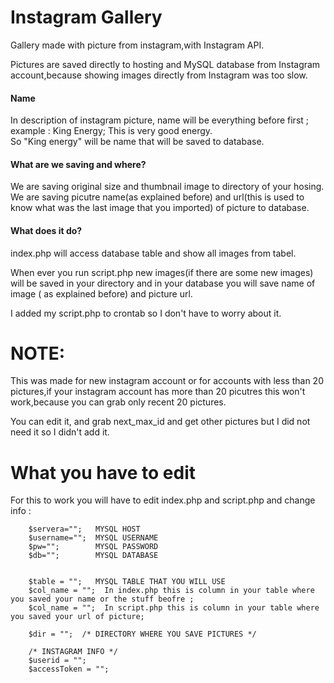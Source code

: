 <h1>Instagram Gallery</h1>
Gallery made with picture from instagram,with Instagram API.

Pictures are saved directly to hosting and MySQL database from Instagram account,because showing images directly from Instagram was too slow.

<h4>Name</h4>
In description of instagram picture, name will be everything before first ; <br/>
example :     King Energy;  This is very good energy.<br/>
So "King energy" will be name that will be saved to database.

<h4>What are we saving and where?</h4>

We are saving original size and thumbnail image to directory of your hosing.<br/>
We are saving picutre name(as explained before) and url(this is used to know what was the last image that you imported) of picture to database.

<h4>What does it do?</h4>
index.php will access database table and show all images from tabel.

When ever you run script.php new images(if there are some new images) will be saved in your directory and in your database you will save name of image ( as explained before) and picture url.

I added my script.php to crontab so I don't have to worry about it.

<h1>NOTE:</h1>
This was made for new instagram account or for accounts with less than 20 pictures,if your instagram account has more than 20 picutres this won't work,because you can grab only recent 20 pictures.

You can edit it, and grab next_max_id and get other pictures but I did not need it so I didn't add it.

<h1>What you have to edit</h1>
For this to work you will have to edit index.php and script.php and change info :

        $servera="";   MYSQL HOST
		$username="";  MYSQL USERNAME
		$pw="";        MYSQL PASSWORD
		$db="";        MYSQL DATABASE
		
		
		$table = "";   MYSQL TABLE THAT YOU WILL USE
		$col_name = "";  In index.php this is column in your table where you saved your name or the stuff beofre ; 
		$col_name = "";  In script.php this is column in your table where you saved your url of picture; 
		
		$dir = "";  /* DIRECTORY WHERE YOU SAVE PICTURES */
		
		/* INSTAGRAM INFO */
		$userid = "";
		$accessToken = "";
